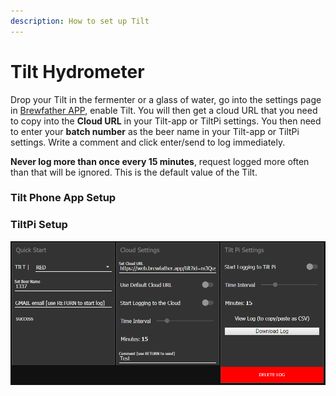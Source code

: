 ```yaml
---
description: How to set up Tilt
---
```


# Tilt Hydrometer

Drop your Tilt in the fermenter or a glass of water, go into the settings page in [Brewfather APP](https://web.brewfather.app), enable Tilt. You will then get a cloud URL that you need to copy into the **Cloud URL** in your Tilt-app or TiltPi settings. You then need to enter your **batch number** as the beer name in your Tilt-app or TiltPi settings. Write a comment and click enter/send to log immediately.

**Never log more than once every 15 minutes**, request logged more often than that will be ignored. This is the default value of the Tilt.

### Tilt Phone App Setup



### TiltPi Setup

![](../.gitbook/assets/tiltpi_setup_brewfather.PNG)

